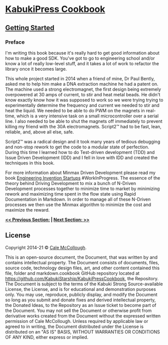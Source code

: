 # [KabukiPress Cookbook](../)

## [Getting Started](./)

### Preface

I'm writing this book because it's really hard to get good information about how to make a good SDK. You've got to go to engineering school and/or know a lot of really low-level stuff, and it takes a lot of work to refactor the library once it becomes large.

This whole project started in 2014 when a friend of mine, Dr Paul Bently, asked me to help him make a DNA extraction machine he had a patent on. The machine used a strong electromagnet, the first design being extremely overpowered at 30 amps of current, to stir and heat metal beads. He didn't know exactly know how it was supposed to work so we were trying trying to experimentally determine the frequency and current we needed to stir and heat the liquid. We needed to be able to do PWM on the magnets in real-time, which is a very intensive task on a small microcontroller over a serial line. I also needed to be able to shut the magnets off immediately to prevent killing my friend with the 30A electromagnets. Script2™ had to be fast, lean, reliable, and, above all else, safe.

Script2™ was a radical design and it took many years of tedious debugging and non-stop rework to get the code to a modular state of perfection. During this time I learned how to do Test-driven development (TDD) and Issue Driven Development (IDD) and I fell in love with IDD and created the techniques in this book.

 For more information about Minmax Driven Development please read my book [Engineering Invention Startups](https://github.com/cale-mccollough/engineering-invention-startups/master/blob/01-Overview) #WorkInProgress. The essence of the theory behind Driving Development to mix a bunch of N-Driven Development processes together to minimize time to market by minimizing rework and maximizing time spent in the flow state using Rapid Documentation in Markdown. In order to manage all of these N-Driven processes we then use the Minmax algorithm to minimize the cost and maximize the reward.

**[<< Previous Section:](./) | [Next Section: >>](./)**

## License

Copyright 2014-21 © [Cale McCollough](https://cookingwithcale.org).

This is an open-source document, the Document, that was written by and contains intellectual property. The Document consists of documents, files, source code, technology design files, art, and other content contained this file, folder and markdown.cookbook GitHub repository located at <https://github.com/KabukiStarship/KabukiPressCookbook>, the Repository. The Document is subject to the terms of the Kabuki Strong Source-available License, the License, and is for educational and demonstration purposes only. You may use, reproduce, publicly display, and modify the Document so long as you submit and donate fixes and derived intellectual property, the Donated Ideas, to the Repository as an Issue ticket to become part of the Document. You may not sell the Document or otherwise profit from derivative works created from the Document without the expressed written permission of Cale McCollough. Unless required by applicable law or agreed to in writing, the Document distributed under the License is distributed on an "AS IS" BASIS, WITHOUT WARRANTIES OR CONDITIONS OF ANY KIND, either express or implied.
